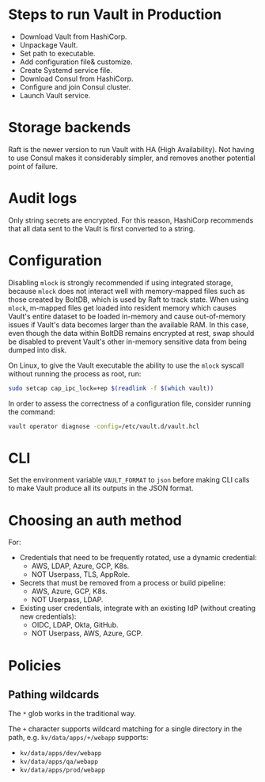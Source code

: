 # Steps to run Vault in Production

- Download Vault from HashiCorp.
- Unpackage Vault.
- Set path to executable.
- Add configuration file& customize.
- Create Systemd service file.
- Download Consul from HashiCorp.
- Configure and join Consul cluster.
- Launch Vault service.

# Storage backends

Raft is the newer version to run Vault with HA (High Availability).
Not having to use Consul makes it considerably simpler, and removes another potential point of failure.

# Audit logs

Only string secrets are encrypted.
For this reason, HashiCorp recommends that all data sent to the Vault is first converted to a string.

# Configuration

Disabling `mlock` is strongly recommended if using integrated storage,
because `mlock` does not interact well with memory-mapped files such as those created by BoltDB,
which is used by Raft to track state.
When using `mlock`, m-mapped files get loaded into resident memory which causes Vault's entire dataset to be loaded in-memory and cause out-of-memory issues if Vault's data becomes larger than the available RAM.
In this case, even though the data within BoltDB remains encrypted at rest, swap should be disabled to prevent Vault's other in-memory sensitive data from being dumped into disk.

On Linux, to give the Vault executable the ability to use the `mlock` syscall without running the process as root, run:
```sh
sudo setcap cap_ipc_lock=+ep $(readlink -f $(which vault))
```

In order to assess the correctness of a configuration file, consider running the command:

```bash
vault operator diagnose -config=/etc/vault.d/vault.hcl
```

# CLI

Set the environment variable `VAULT_FORMAT` to `json` before making CLI calls to make Vault produce all its outputs in the JSON format.

# Choosing an auth method

For:
- Credentials that need to be frequently rotated, use a dynamic credential:
    - AWS, LDAP, Azure, GCP, K8s.
    - NOT Userpass, TLS, AppRole.
- Secrets that must be removed from a process or build pipeline:
    - AWS, Azure, GCP, K8s.
    - NOT Userpass, LDAP.
- Existing user credentials, integrate with an existing IdP (without creating new credentials):
    - OIDC, LDAP, Okta, GitHub.
    - NOT Userpass, AWS, Azure, GCP.

# Policies

## Pathing wildcards

The `*` glob works in the traditional way.

The `+` character supports wildcard matching for a single directory in the path, e.g. ``kv/data/apps/+/webapp`` supports:
- `kv/data/apps/dev/webapp`
- `kv/data/apps/qa/webapp`
- `kv/data/apps/prod/webapp`
